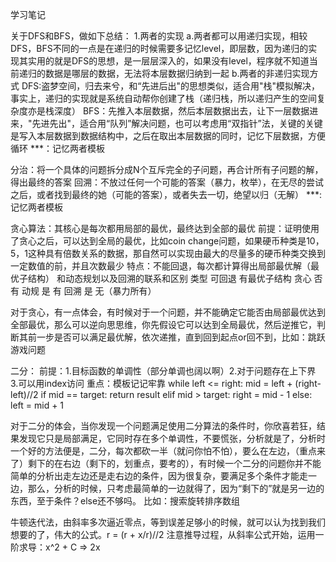 学习笔记

关于DFS和BFS，做如下总结：
1.两者的实现 
a.两者都可以用递归实现，相较DFS，BFS不同的一点是在递归的时候需要多记忆level，即层数，因为递归的实现其实用的就是DFS的思想，是一层层深入的，如果没有level，程序就不知道当前递归的数据是哪层的数据，无法将本层数据归纳到一起
b.两者的非递归实现方式
DFS:盗梦空间，归去来兮，和“先进后出"的思想类似，适合用"栈"模拟解决，事实上，递归的实现就是系统自动帮你创建了栈（递归栈，所以递归产生的空间复杂度亦是栈深度）
BFS：先推入本层数据，然后本层数据出去，让下一层数据进来，"先进先出"，适合用“队列”解决问题，也可以考虑用“双指针”法，关键的关键是写入本层数据到数据结构中，之后在取出本层数据的同时，记忆下层数据，方便循环
***：记忆两者模板

分治：将一个具体的问题拆分成N个互斥完全的子问题，再合计所有子问题的解，得出最终的答案
回溯：不放过任何一个可能的答案（暴力，枚举），在无尽的尝试之后，或者找到最终的她（可能的答案），或者失去一切，绝望以归（无解）
***:记忆两者模板

贪心算法：其核心是每次都用局部的最优，最终达到全部的最优
前提：证明使用了贪心之后，可以达到全局的最优，比如coin change问题，如果硬币种类是10，5，1这种具有倍数关系的数据，那自然可以实现由最大的尽量多的硬币种类交换到一定数值的前，并且次数最少
特点：不能回退，每次都计算得出局部最优解（最优子结构）
和动态规划以及回溯的联系和区别
类型    可回退  有最优子结构
贪心    否      有
动规    是      有
回溯    是      无（暴力所有）

对于贪心，有一点体会，有时候对于一个问题，并不能确定它能否由局部最优达到全部最优，那么可以逆向思思维，你先假设它可以达到全局最优，然后逆推它，判断其前一步是否可以满足最优解，依次递推，直到回到起点or回不到，比如：跳跃游戏问题

二分：
前提：1.目标函数的单调性（部分单调也阔以啊）2.对于问题存在上下界 3.可以用index访问
重点：模板记记牢靠
while left <= right:
    mid = left + (right-left)//2
    if mid == target:
        return result
    elif mid > target:
        right = mid - 1
    else:
        left = mid + 1

对于二分的体会，当你发现一个问题满足使用二分算法的条件时，你欣喜若狂，结果发现它只是局部满足，它同时存在多个单调性，不要慌张，分析就是了，分析时一个好的方法便是，二分，每次都砍一半（就问你怕不怕），要么在左边，（重点来了）剩下的在右边（剩下的，划重点，要考的），有时候一个二分的问题你并不能简单的分析出走左边还是走右边的条件，因为很复杂，要满足多个条件才能走一边，那么，分析的时候，只考虑最简单的一边就得了，因为“剩下的”就是另一边的东西，至于条件？else还不够吗。  比如：搜索旋转排序数组

牛顿迭代法，由斜率多次逼近零点，等到误差足够小的时候，就可以认为找到我们想要的了，伟大的公式。r = (r + x/r)//2  注意推导过程，从斜率公式开始，运用一阶求导：x^2 + C => 2x



